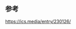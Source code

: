 ## 参考

<a href="https://ics.media/entry/230126/" target="_blank">https://ics.media/entry/230126/</a>
